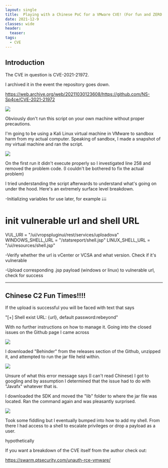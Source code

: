 ```yaml
---
layout: single
title:  Playing with a Chinese PoC for a VMware CVE! (For fun and ZERO profit) 
date: 2021-12-9
classes: wide
header:
  teaser: 
tags:
  - CVE
--- 
```


## Introduction 
The CVE in question is CVE-2021-21972.

I archived it in the event the repository goes down.

https://web.archive.org/web/20211030123608/https://github.com/NS-Sp4ce/CVE-2021-21972

![](https://github.com/MaangoTaachyon/tkyn.dev/tree/main/assets/imageschinese-poc/cve.png)

Obviously don't run this script on your own machine without proper precautions.

I'm going to be using a Kali Linux virtual machine in VMware to sandbox harm from my actual computer.
Speaking of sandbox, I made a snapshot of my virtual machine and ran the script. 

![](https://github.com/MaangoTaachyon/tkyn.dev/tree/main/assets/imageschinese-poc/cve2.png)

On the first run it didn't execute properly so I investigated line 258 and removed the problem code. (I couldn't be bothered to fix the actual problem)

I tried understanding the script afterwards to understand what's going on under the hood. Here's an extremely surface level breakdown. 

-Initializing variables for use later, for example 🠓🠓🠓

# init vulnerable url and shell URL
VUL_URI = "/ui/vropspluginui/rest/services/uploadova"
WINDOWS_SHELL_URL = "/statsreport/shell.jsp"
LINUX_SHELL_URL = "/ui/resources/shell.jsp"

-Verify whether the url is vCenter or VCSA and what version. Check if it's vulnerable

-Upload corresponding .jsp payload (windows or linux) to vulnerable url, check for success

--------------------------------------------------------------------------

## Chinese C2 Fun Times!!!!

If the upload is successful you will be faced with text that says

 "[+] Shell exist URL: {url}, default password:rebeyond"

With no further instructions on how to manage it. Going into the closed issues on the Github page I came across 

![](https://github.com/MaangoTaachyon/tkyn.dev/tree/main/assets/imageschinese-poc/cve3.png)

 I downloaded "Behinder" from the releases section of the Github, unzipped it, and attempted to run the jar file held within.
 
 
![](https://github.com/MaangoTaachyon/tkyn.dev/tree/main/assets/imageschinese-poc/cve4.png)

Unsure of what this error message says (I can't read Chinese) I got to googling and by assumption I determined that the issue had to do with "Javafx" whatever that is. 

I downloaded the SDK and moved the "lib" folder to where the jar file was located. Ran the command again and was pleasantly surprised. 

![](https://github.com/MaangoTaachyon/tkyn.dev/tree/main/assets/imageschinese-poc/cve5.png)

Took some fiddling but I eventually bumped into how to add my shell. From there I had access to a shell to escalate privileges or drop a payload as a user.

 hypothetically

If you want a breakdown of the CVE itself from the author check out: 

https://swarm.ptsecurity.com/unauth-rce-vmware/










